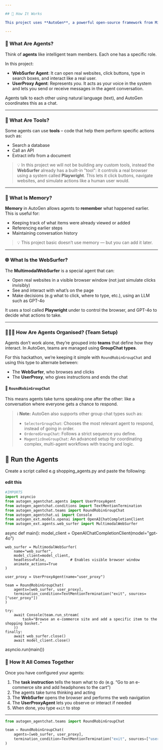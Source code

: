 ```yaml
---

## 🧠 How It Works

This project uses **AutoGen**, a powerful open-source framework from Microsoft that lets multiple AI "agents" talk to each other and work together to solve complex tasks. Here's a breakdown of the main building blocks involved:

---
```


### 🤖 What Are Agents?

Think of **agents** like intelligent team members. Each one has a specific role.

In this project:

- **WebSurfer Agent**: It can open real websites, click buttons, type in search boxes, and interact like a real user.
- **UserProxy Agent**: Represents *you*. It acts as your voice in the system and lets you send or receive messages in the agent conversation.

Agents talk to each other using natural language (text), and AutoGen coordinates this as a chat.

---

### 🧰 What Are Tools?

Some agents can use **tools** – code that help them perform specific actions such as:

- Search a database
- Call an API
- Extract info from a document

> 💡 In this project we will not be building any custom tools, instead the **WebSurfer** already has a built-in "tool": it controls a real browser using a system called **Playwright**. This lets it click buttons, navigate websites, and simulate actions like a human user would.

---

### 🧠 What Is Memory?

**Memory** in AutoGen allows agents to **remember** what happened earlier. This is useful for:

- Keeping track of what items were already viewed or added
- Referencing earlier steps
- Maintaining conversation history

> 💡 This project basic doesn’t use memory — but you can add it later.

---

### 🌐 What Is the WebSurfer?

The **MultimodalWebSurfer** is a special agent that can:

- Open real websites in a visible browser window (not just simulate clicks invisibly)
- See and interact with what’s on the page
- Make decisions (e.g what to click, where to type, etc.), using an LLM such as GPT-4o

It uses a tool called **Playwright** under to control the browser, and GPT-4o to decide what actions to take.

---

### 🧑‍🤝‍🧑 How Are Agents Organised? (Team Setup)

Agents don’t work alone, they’re grouped into **teams** that define how they interact. In AutoGen, teams are managed using **GroupChat types**.

For this hackathon, we’re keeping it simple with `RoundRobinGroupChat` and using this type to alternate between:
- The **WebSurfer**, who browses and clicks
- The **UserProxy**, who gives instructions and ends the chat

#### 🔄 `RoundRobinGroupChat`

This means agents take turns speaking one after the other: like a conversation where everyone gets a chance to respond.

> ℹ️ **Note:** AutoGen also supports other group chat types such as:
> - `SelectorGroupChat`: Chooses the most relevant agent to respond, instead of going in order.
> - `OrderedGroupChat`: Follows a strict sequence you define.
> - `MagenticOneGroupChat`: An advanced setup for coordinating complex, multi-agent workflows with tracing and logic.





## 🚀 Run the Agents

Create a script called e.g shopping_agents.py and paste the following:
 #### edit this 
```python
#IMPORTS
import asyncio
from autogen_agentchat.agents import UserProxyAgent
from autogen_agentchat.conditions import TextMentionTermination
from autogen_agentchat.teams import RoundRobinGroupChat
from autogen_agentchat.ui import Console
from autogen_ext.models.openai import OpenAIChatCompletionClient
from autogen_ext.agents.web_surfer import MultimodalWebSurfer
```

async def main():
    model_client = OpenAIChatCompletionClient(model="gpt-4o")

    web_surfer = MultimodalWebSurfer(
        name="web_surfer",
        model_client=model_client,
        headless=False,           # Enables visible browser window
        animate_actions=True
    )

    user_proxy = UserProxyAgent(name="user_proxy")

    team = RoundRobinGroupChat(
        agents=[web_surfer, user_proxy],
        termination_condition=TextMentionTermination("exit", sources=["user_proxy"])
    )

    try:
        await Console(team.run_stream(
            task="Browse an e-commerce site and add a specific item to the shopping basket."
        ))
    finally:
        await web_surfer.close()
        await model_client.close()

asyncio.run(main())

### 🧩 How It All Comes Together

Once you have configured your agents:

1. The **task instruction** tells the team what to do (e.g. “Go to an e-commerce site and add headphones to the cart”)
2. The agents take turns thinking and acting
3. The **WebSurfer** opens the browser and performs the web navigation
4. The **UserProxyAgent** lets you observe or interact if needed
5. When done, you type `exit` to stop

---

```python
from autogen_agentchat.teams import RoundRobinGroupChat

team = RoundRobinGroupChat(
    agents=[web_surfer, user_proxy],
    termination_condition=TextMentionTermination("exit", sources=["user_proxy"])
)
```
